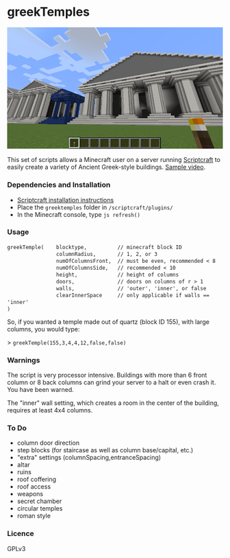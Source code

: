 # greekTemples

![Sample temples](samples.png)

This set of scripts allows a Minecraft user on a server running [Scriptcraft](https://github.com/walterhiggins/ScriptCraft) to easily create a variety of Ancient Greek-style buildings. [Sample video](https://www.youtube.com/watch?v=BiZ_IGL0--o).

### Dependencies and Installation

* [Scriptcraft installation instructions](https://github.com/walterhiggins/ScriptCraft/blob/master/README.md)
* Place the `greektemples` folder in `/scriptcraft/plugins/`
* In the Minecraft console, type `js refresh()`

### Usage

```
greekTemple(	blocktype,          // minecraft block ID
	            columnRadius,       // 1, 2, or 3
	            numOfColumnsFront,  // must be even, recommended < 8
	            numOfColumnsSide,   // recommended < 10
	            height,             // height of columns
	            doors,              // doors on columns of r > 1
	            walls,              // 'outer', 'inner', or false
	            clearInnerSpace     // only applicable if walls == 'inner'
)
```

So, if you wanted a temple made out of quartz (block ID 155), with large columns, you would type:

\> `greekTemple(155,3,4,4,12,false,false)`

### Warnings

The script is very processor intensive.  Buildings with more than 6 front column or 8 back columns can grind your server to a halt or even crash it.  You have been warned.

The "inner" wall setting, which creates a room in the center of the building, requires at least 4x4 columns.

### To Do

* column door direction
* step blocks (for staircase as well as column base/capital, etc.)
* "extra" settings (columnSpacing,entranceSpacing)
* altar
* ruins
* roof coffering
* roof access
* weapons
* secret chamber
* circular temples
* roman style


### Licence

GPLv3